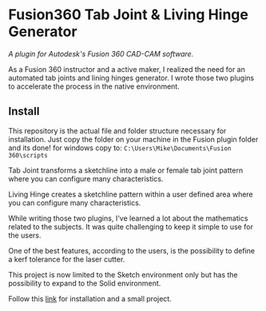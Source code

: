 # Fusion360 Tab Joint & Living Hinge Generator 

*A plugin for Autodesk's Fusion 360 CAD-CAM software.*

As a Fusion 360 instructor and a active maker, I realized the need for an automated tab joints and lining hinges generator. I wrote those two plugins to accelerate the process in the native environment.

## Install

This repository is the actual file and folder structure necessary for installation. Just copy the folder on your machine in the Fusion plugin folder and its done! 
for windows copy to:
<code>C:\Users\Mike\Documents\Fusion 360\scripts</code>

Tab Joint transforms a sketchline into a male or female tab joint pattern where you can configure many characteristics.

Living Hinge creates a sketchline pattern within a user defined area where you can configure many characteristics.

While writing those two plugins, I've learned a lot about the mathematics related to the subjects. It was quite challenging to keep it simple to use for the users.

One of the best features, according to the users, is the possibility to define a kerf tolerance for the laser cutter.

This project is now limited to the Sketch environment only but has the possibility to expand to the Solid environment.

Follow this [link](https://blogs.discovery.edu.hk/aap/tabs-and-living-hinge-plugin/) for installation and a small project. 

